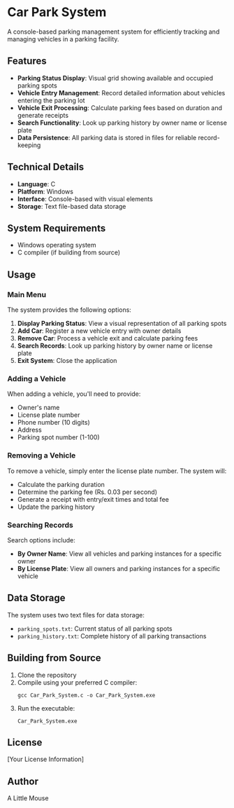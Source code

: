 # Car Park System

A console-based parking management system for efficiently tracking and managing vehicles in a parking facility.

## Features

- **Parking Status Display**: Visual grid showing available and occupied parking spots
- **Vehicle Entry Management**: Record detailed information about vehicles entering the parking lot
- **Vehicle Exit Processing**: Calculate parking fees based on duration and generate receipts
- **Search Functionality**: Look up parking history by owner name or license plate
- **Data Persistence**: All parking data is stored in files for reliable record-keeping

## Technical Details

- **Language**: C
- **Platform**: Windows
- **Interface**: Console-based with visual elements
- **Storage**: Text file-based data storage

## System Requirements

- Windows operating system
- C compiler (if building from source)

## Usage

### Main Menu

The system provides the following options:

1. **Display Parking Status**: View a visual representation of all parking spots
2. **Add Car**: Register a new vehicle entry with owner details
3. **Remove Car**: Process a vehicle exit and calculate parking fees
4. **Search Records**: Look up parking history by owner name or license plate
5. **Exit System**: Close the application

### Adding a Vehicle

When adding a vehicle, you'll need to provide:
- Owner's name
- License plate number
- Phone number (10 digits)
- Address
- Parking spot number (1-100)

### Removing a Vehicle

To remove a vehicle, simply enter the license plate number. The system will:
- Calculate the parking duration
- Determine the parking fee (Rs. 0.03 per second)
- Generate a receipt with entry/exit times and total fee
- Update the parking history

### Searching Records

Search options include:
- **By Owner Name**: View all vehicles and parking instances for a specific owner
- **By License Plate**: View all owners and parking instances for a specific vehicle

## Data Storage

The system uses two text files for data storage:
- `parking_spots.txt`: Current status of all parking spots
- `parking_history.txt`: Complete history of all parking transactions

## Building from Source

1. Clone the repository
2. Compile using your preferred C compiler:
   ```
   gcc Car_Park_System.c -o Car_Park_System.exe
   ```
3. Run the executable:
   ```
   Car_Park_System.exe
   ```

## License

[Your License Information]

## Author

A Little Mouse